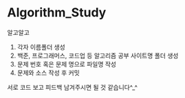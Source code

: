 # Algorithm_Study
알고알고

1. 각자 이름폴더 생성
2. 백준, 프로그래머스, 코드업 등 알고리즘 공부 사이트명 폴더 생성
3. 문제 번호 혹은 문제 명으로 파일명 작성
4. 문제와 소스 작성 후 커밋

서로 코드 보고 피드백 남겨주시면 될 것 같습니다^_^
